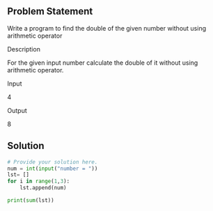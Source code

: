 ## Problem Statement 

 Write a program to find the double of the given number without using arithmetic operator

Description

For the given input number calculate the double of it without using arithmetic operator.

Input

4

Output

8
## Solution

```python
# Provide your solution here.
num = int(input("number = "))
lst= []
for i in range(1,3):
    lst.append(num)

print(sum(lst))
